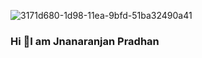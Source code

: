 ![3171d680-1d98-11ea-9bfd-51ba32490a41](https://github.com/jnana027/jnana027/assets/120124430/72f68e21-fbdd-4316-893d-271e5c26f085)
 ### Hi  👋I am Jnanaranjan Pradhan

<!--
**jnana027/jnana027** is a ✨ _special_ ✨ repository because its `README.md` (this file) appears on your GitHub profile.

Here are some ideas to get you started:

- 🔭 I’m currently working on ...
- 🌱 I’m currently learning ...
- 👯 I’m looking to collaborate on ...
- 🤔 I’m looking for help with ...
- 💬 Ask me about ...
- 📫 How to reach me: ...
- 😄 Pronouns: ...
- ⚡ Fun fact: ...
-->
